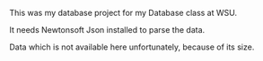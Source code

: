 This was my database project for my Database class at WSU.

It needs Newtonsoft Json installed to parse the data. 

Data which is not available here unfortunately, because of its size.

